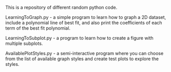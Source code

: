 This is a repository of different random python code.

LearningToGraph.py - a simple program to learn how to graph a 2D dataset, include a polynomial line of best fit, and also print the coefficients of each term of the best fit polynomial.

LearningToSubplot.py - a program to learn how to create a figure with multiple subplots.

AvailablePlotStyles.py - a semi-interactive program where you can choose from the list of available graph styles and create test plots to explore the styles.
